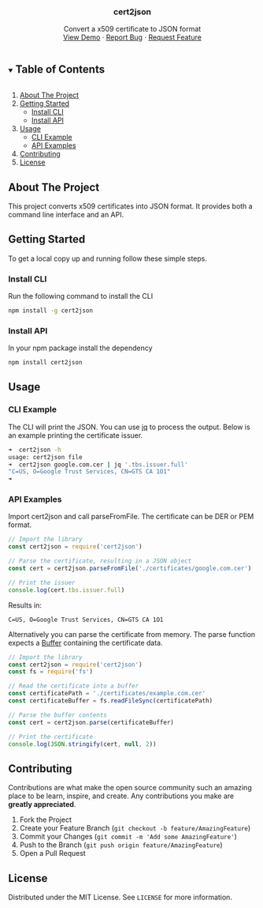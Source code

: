 <!--
*** Thanks for checking out the Best-README-Template. If you have a suggestion
*** that would make this better, please fork the repo and create a pull request
*** or simply open an issue with the tag "enhancement".
*** Thanks again! Now go create something AMAZING! :D
***
***
***
*** To avoid retyping too much info. Do a search and replace for the following:
*** twitter_handle, email, project_title, project_description
-->



<!-- PROJECT LOGO -->
<p align="center">
  <h3 align="center">cert2json</h3>

  <p align="center">
    Convert a x509 certificate to JSON format
    <br />
    <a href="https://github.com/philwantsfish/cert2json">View Demo</a>
    ·
    <a href="https://github.com/philwantsfish/cert2json/issues">Report Bug</a>
    ·
    <a href="https://github.com/philwantsfish/cert2json/issues">Request Feature</a>
  </p>
</p>



<!-- TABLE OF CONTENTS -->
<details open="open">
  <summary><h2 style="display: inline-block">Table of Contents</h2></summary>
  <ol>
    <li>
      <a href="#about-the-project">About The Project</a>
    </li>
    <li>
      <a href="#getting-started">Getting Started</a>
      <ul>
        <li><a href="#install-cli">Install CLI</a></li>
        <li><a href="#install-api">Install API</a></li>
      </ul>
    </li>
    <li>
        <a href="#usage">Usage</a>
        <ul>
            <li><a href="#cli-example">CLI Example</a></li>
            <li><a href="#api-examples">API Examples</a></li>
        </ul>
    </li>
    <li><a href="#contributing">Contributing</a></li>
    <li><a href="#license">License</a></li>
  </ol>
</details>



<!-- ABOUT THE PROJECT -->
## About The Project

This project converts x509 certificates into JSON format. It provides both a command line interface and an API. 


<!-- GETTING STARTED -->
## Getting Started

To get a local copy up and running follow these simple steps.

### Install CLI

Run the following command to install the CLI

```sh
npm install -g cert2json
```


### Install API

In your npm package install the dependency

```sh
npm install cert2json
```

## Usage

<!-- USAGE EXAMPLES -->
### CLI Example

The CLI will print the JSON. You can use [jq](https://github.com/stedolan/jq) to process the output. Below is an example printing the certificate issuer.

```sh
➜  cert2json -h
usage: cert2json file
➜  cert2json google.com.cer | jq '.tbs.issuer.full'
"C=US, O=Google Trust Services, CN=GTS CA 1O1"
➜  
```

### API Examples

Import cert2json and call parseFromFile. The certificate can be DER or PEM format. 

```javascript
// Import the library
const cert2json = require('cert2json')

// Parse the certificate, resulting in a JSON object
const cert = cert2json.parseFromFile('./certificates/google.com.cer')

// Print the issuer
console.log(cert.tbs.issuer.full)
```

Results in:

```
C=US, O=Google Trust Services, CN=GTS CA 1O1
```

Alternatively you can parse the certificate from memory. The parse function expects a [Buffer](https://nodejs.org/api/buffer.html) containing the certificate data.

```javascript
// Import the library
const cert2json = require('cert2json')
const fs = require('fs')

// Read the certificate into a buffer
const certificatePath = './certificates/example.com.cer'
const certificateBuffer = fs.readFileSync(certificatePath)

// Parse the buffer contents
const cert = cert2json.parse(certificateBuffer)

// Print the certificate
console.log(JSON.stringify(cert, null, 2))
```

<!-- CONTRIBUTING -->
## Contributing

Contributions are what make the open source community such an amazing place to be learn, inspire, and create. Any contributions you make are **greatly appreciated**.

1. Fork the Project
2. Create your Feature Branch (`git checkout -b feature/AmazingFeature`)
3. Commit your Changes (`git commit -m 'Add some AmazingFeature'`)
4. Push to the Branch (`git push origin feature/AmazingFeature`)
5. Open a Pull Request

<!-- LICENSE -->
## License

Distributed under the MIT License. See `LICENSE` for more information.

